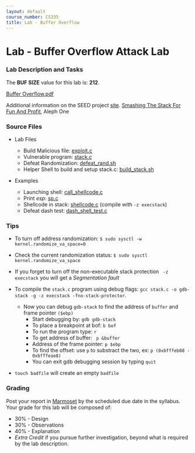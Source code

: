 ```yaml
---
layout: default
course_number: CS335
title: Lab - Buffer Overflow
---
```


# Lab - Buffer Overflow Attack Lab

### Lab Description and Tasks

The **BUF SIZE** value for this lab is: **212**.

[Buffer Overflow.pdf](Buffer_Overflow.pdf)

Additional information on the SEED project [site](https://seedsecuritylabs.org/Labs_16.04/Software/Buffer_Overflow/).
[Smashing The Stack For Fun And Profit](https://insecure.org/stf/smashstack.html), Aleph One

### Source Files

- Lab Files
  - Build Malicious file: [exploit.c](buffer/exploit.c)
  - Vulnerable program: [stack.c](buffer/stack.c)
  - Defeat Randomization: [defeat_rand.sh](buffer\defeat_rand.sh)
  - Helper Shell to build and setup stack.c: [build_stack.sh](buffer/build_stack.sh)

- Examples  
  - Launching shell: [call_shellcode.c](buffer/call_shellcode.c)
  - Print *esp*: [sp.c](buffer/sp.c)
  - Shellcode in stack: [shellcode.c](buffer/shellcode.c) (compile with ```-z execstack```)
  - Defeat dash test: [dash_shell_test.c](buffer/dash_shell_test.c)

### Tips

 - To turn off address randomization: ```$ sudo sysctl -w kernel.randomize_va_space=0```
 - Check the current randomization status: ```$ sudo sysctl kernel.randomize_va_space```
 - If you forget to turn off the non-executable stack protection ``` -z execstack``` you will get a *Segmentation fault*
 - To compile the ```stack.c``` program using debug flags: ```gcc stack.c -o gdb-stack -g -z execstack -fno-stack-protector```.
   - Now you can debug ```gdb-stack``` to find the address of ```buffer``` and frame pointer ```($ebp)```
     - Start debugging by: ```gdb gdb-stack```
     - To place a breakpoint at bof: ```b bof```
     - To run the program type: ```r```
     - To get address of buffer: ``` p &buffer```
     - Address of the frame pointer: ```p $ebp```
     - To find the offset: use ```p``` to substract the two, ex: ```p (0xbfffeb08 - 0xbfffeae8)```
     - You can exit gdb debugging session by typing ```quit```

 - ```touch badfile``` will create an empty ```badfile```

### Grading

Post your report in [Marmoset](https://cs.ycp.edu/marmoset) by the scheduled due date in the syllabus. Your grade for this lab will be composed of:
- 30% - Design
- 30% - Observations
- 40% - Explanation
- *Extra Credit* if you pursue further investigation, beyond what is required by the lab description.

